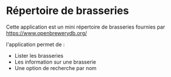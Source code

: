 # Répertoire de brasseries

Cette application est un mini répertoire de brasseries fournies par https://www.openbrewerydb.org/

l'application permet de :
- Lister les brasseries
- Les information sur une brasserie
- Une option de recherche par nom
